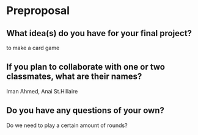 # Preproposal

## What idea(s) do you have for your final project?

 to make a card game

## If you plan to collaborate with one or two classmates, what are their names?

Iman Ahmed, Anai St.Hillaire

## Do you have any questions of your own?

Do we need to play a certain amount of rounds?
